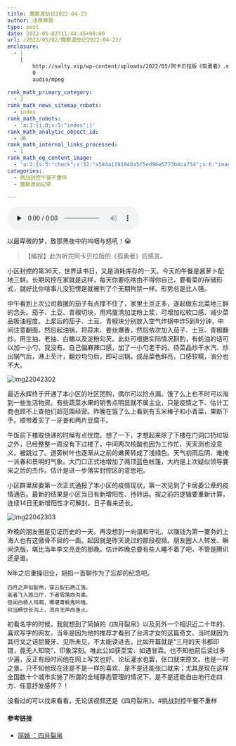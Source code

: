 ```yaml
---
title: 魔都渡劫记2022-04-23
author: 冰原奔狼
type: post
date: 2022-05-02T11:44:45+00:00
url: /2022/05/02/魔都渡劫记2022-04-23/
enclosure:
  - |
    |
        http://salty.vip/wp-content/uploads/2022/05/阿卡贝拉版《孤勇者》.mp3
        0
        audio/mpeg
        
rank_math_primary_category:
  - 3
rank_math_news_sitemap_robots:
  - index
rank_math_robots:
  - 'a:1:{i:0;s:5:"index";}'
rank_math_analytic_object_id:
  - 46
rank_math_internal_links_processed:
  - 1
rank_math_og_content_image:
  - 'a:2:{s:5:"check";s:32:"a584a1191040a5f5ed96e5773b4ca754";s:6:"images";a:0:{}}'
categories:
  - 挑战封控午餐不重样
  - 魔都渡劫记录

---
```

<audio id="audio" controls="" preload="none"><source id="mp3" src="http://salty.vip/wp-content/uploads/2022/05/阿卡贝拉版《孤勇者》.mp3"></audio>

以最卑微的梦，致那黑夜中的呜咽与怒吼！😭

> 【编按】此为听完阿卡贝拉版的《孤勇者》后感言。 

小区封控的第36天，世界读书日，又是消耗库存的一天。今天的午餐是酱萝卜配地三鲜。长期风控在家就是这样，每天你要吃啥由不得你自己，要看菜的存储形式，就好比你啥事儿没犯愣是就被判了个无期拘禁一样。形势总是比人强。

中午看到上次公司救援的茄子有点撑不住了，家里土豆正多，遂起做东北菜地三鲜的念头。茄子、土豆、青椒切块，用鸡蛋清加淀粉上浆，可增加松软口感、减少菜品吸油程度。上浆后的茄子、土豆、青椒块分别放入空气炸锅中炸5到8分钟，中间注意翻面。然后起油锅，将蒜末、姜丝爆香，然后依次加入茄子、土豆、青椒翻炒。用生抽、老抽、白糖以及淀粉勾芡。此处可根据实际情况斟酌，有蚝油的话可以加一小勺，我没有。自己偏麻辣口感，加了一小勺老干妈。待菜品炒干水汽、炒出锅气后，淋上芡汁，翻炒均匀后，即可出锅。成品菜色鲜亮，口感软糯，油分也不大。

<img decoding="async" src="https://i0.wp.com/s2.loli.net/2022/05/02/cGzlCD6NVZyFpQR.jpg?w=640&#038;ssl=1" alt="img22042302" data-recalc-dims="1" /> 

最近永辉终于开通了本小区的社区团购，偶尔可以捡点漏。饿了么上也不时可以淘到一些生活物资。有些蔬菜水果的销售点明显就不属主业，只是疫情之下、估计工商也顾不上查他们超范围经营。昨晚在饿了么上看到有玉米棒子和小青菜，果断下手。顺带着买了一牙姜和两片豆腐干。

午饭前下楼取快递的时候有点恍惚。想了一下，才想起来除了下楼在门洞口扔垃圾之外，已经整整一周没有下过楼了。中间两次核酸也因为工作忙、天天测也没意义，被跳过了。道旁树叶也逐渐从之前的嫩黄转成了浅绿色。天气初雨后阴、难掩一派春和景明的气象。大门口正式地增加了两顶蓝色帐篷，大约是上次疑似领导要来之后的杰作。估计是进一步落实封控区的意思吧。

小区群里居委第一次正式通报了本小区的疫情现状，第一次见到了卡居委公章的疫情通告。最新的结果是小区当日有新增阳性、待转运。按之前的逻辑要重新计算，连续14日无新增阳性才可解封。日子看来还长。

<img decoding="async" src="https://i0.wp.com/s2.loli.net/2022/05/02/TxkEo8Uu9fNrbLG.jpg?w=640&#038;ssl=1" alt="img22042303" data-recalc-dims="1" /> 

昨晚的朋友圈是见证历史的一天。再没想到一向温和守礼、以赚钱为第一要务的上海人也有这傲骨不屈的一面。起因就是昨天说过的那段视频。朋友圈人人转发、瞬间洗版，堪比当年李文亮走的那晚。估计昨晚总要有些人睡不着了吧，不管是腾讯还是谁。

N年之后重操旧业，胡掐一首聊作为了忘却的纪念吧。

    四月之声似裂帛，穿云裂石两江落。
    高者飞入跑马厅，下者零落向沟渠。
    但闻白杨人呜咽，哪堪青枫鬼吟哦。
    何当畅饮长沟上，流月无声向渔火。
    

初看名字的时候，我就想到了简媜的《四月裂帛》以及另外一个相识近二十年的、喜欢写字的网友。当年是因为他的推荐才看到了台湾才女的这篇奇文。当时就因为其行文之诘屈聱牙、见所未见，不太能读进去。比如开篇就是“三月的天书都印错，竟无人知晓”，印象深刻。唯此公如获至宝、如遇甘霖。也不知他前后读过多少遍，反正有段时间他在网上写文也好、论坛灌水也罢，张口就来原文。也是一时之景。只不知他现在还是不是一样的喜欢、是不是还能张口就来；尤其是现在这样全国数十个城市实施了所谓的全域静态管理的情况下，是不是还能自由地行走四方、任意抒发感怀？！

没看过的可以找来看看，无论该视频还是《四月裂帛》。#挑战封控午餐不重样

#### 参考链接

  * [简媜 ：四月裂帛][1]

 [1]: https://www.rain8.com/wenzhang/2817.html
